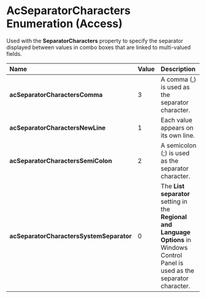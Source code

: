 
# AcSeparatorCharacters Enumeration (Access)

Used with the  **SeparatorCharacters** property to specify the separator displayed between values in combo boxes that are linked to multi-valued fields.



|**Name**|**Value**|**Description**|
|:-----|:-----|:-----|
| **acSeparatorCharactersComma**|3|A comma (,) is used as the separator character.|
| **acSeparatorCharactersNewLine**|1|Each value appears on its own line.|
| **acSeparatorCharactersSemiColon**|2|A semicolon (;) is used as the separator character.|
| **acSeparatorCharactersSystemSeparator**|0|The  **List separator** setting in the **Regional and Language Options** in Windows Control Panel is used as the separator character.|
